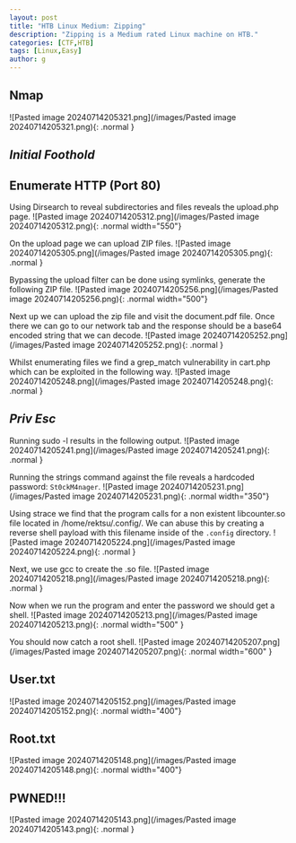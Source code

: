 ```yaml
---
layout: post
title: "HTB Linux Medium: Zipping"
description: "Zipping is a Medium rated Linux machine on HTB."
categories: [CTF,HTB]
tags: [Linux,Easy]
author: g
---
```


## Nmap
![Pasted image 20240714205321.png](/images/Pasted image 20240714205321.png){: .normal }


## _**Initial Foothold**_
## Enumerate HTTP (Port 80)
Using Dirsearch to reveal subdirectories and files reveals the upload.php page.
![Pasted image 20240714205312.png](/images/Pasted image 20240714205312.png){: .normal width="550"}


On the upload page we can upload ZIP files.
![Pasted image 20240714205305.png](/images/Pasted image 20240714205305.png){: .normal }


Bypassing the upload filter can be done using symlinks, generate the following ZIP file.
![Pasted image 20240714205256.png](/images/Pasted image 20240714205256.png){: .normal width="500"}


Next up we can upload the zip file and visit the document.pdf file. Once there we can go to our network tab and the response should be a base64 encoded string that we can decode.
![Pasted image 20240714205252.png](/images/Pasted image 20240714205252.png){: .normal }


Whilst enumerating files we find a grep_match vulnerability in cart.php which can be exploited in the following way.
![Pasted image 20240714205248.png](/images/Pasted image 20240714205248.png){: .normal }


## _**Priv Esc**_
Running sudo -l results in the following output.
![Pasted image 20240714205241.png](/images/Pasted image 20240714205241.png){: .normal }


Running the strings command against the file reveals a hardcoded password: `St0ckM4nager`.
![Pasted image 20240714205231.png](/images/Pasted image 20240714205231.png){: .normal width="350"}


Using strace we find that the program calls for a non existent libcounter.so file located in /home/rektsu/.config/. We can abuse this by creating a reverse shell payload with this filename inside of the `.config` directory.
![Pasted image 20240714205224.png](/images/Pasted image 20240714205224.png){: .normal }


Next, we use gcc to create the .so file.
![Pasted image 20240714205218.png](/images/Pasted image 20240714205218.png){: .normal }


Now when we run the program and enter the password we should get a shell.
![Pasted image 20240714205213.png](/images/Pasted image 20240714205213.png){: .normal width="500" }


You should now catch a root shell.
![Pasted image 20240714205207.png](/images/Pasted image 20240714205207.png){: .normal width="600" }


## User.txt
![Pasted image 20240714205152.png](/images/Pasted image 20240714205152.png){: .normal width="400"}


## Root.txt
![Pasted image 20240714205148.png](/images/Pasted image 20240714205148.png){: .normal width="400"}


## PWNED!!!
![Pasted image 20240714205143.png](/images/Pasted image 20240714205143.png){: .normal }